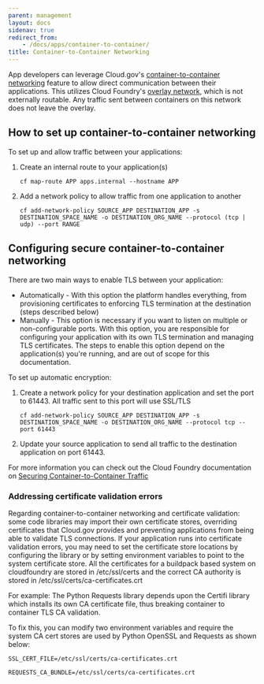 ```yaml
---
parent: management
layout: docs
sidenav: true
redirect_from: 
    - /docs/apps/container-to-container/
title: Container-to-Container Networking
---
```


App developers can leverage Cloud.gov's [container-to-container networking](https://docs.cloudfoundry.org/concepts/understand-cf-networking.html) feature to allow direct communication between their applications. This utilizes Cloud Foundry's [overlay network](https://docs.cloudfoundry.org/concepts/understand-cf-networking.html#overlay-network), which is not externally routable. Any traffic sent between containers on this network does not leave the overlay.

## How to set up container-to-container networking

To set up and allow traffic between your applications:

1. Create an internal route to your application(s)
   ```
   cf map-route APP apps.internal --hostname APP
   ```
2. Add a network policy to allow traffic from one application to another
   ```
   cf add-network-policy SOURCE_APP DESTINATION_APP -s DESTINATION_SPACE_NAME -o DESTINATION_ORG_NAME --protocol (tcp | udp) --port RANGE
   ```

## Configuring secure container-to-container networking

There are two main ways to enable TLS between your application: 
- Automatically - With this option the platform handles everything, from provisioning certificates to enforcing TLS termination at the destination (steps described below)
- Manually - This option is necessary if you want to listen on multiple or non-configurable ports. With this option, you are responsible for configuring your application with its own TLS termination and managing TLS certificates. The steps to enable this option depend on the application(s) you're running, and are out of scope for this documentation.

To set up automatic encryption:

1. Create a network policy for your destination application and set the port to 61443. All traffic sent to this port will use SSL/TLS
   ```
   cf add-network-policy SOURCE_APP DESTINATION_APP -s DESTINATION_SPACE_NAME -o DESTINATION_ORG_NAME --protocol tcp --port 61443
   ```
2. Update your source application to send all traffic to the destination application on port 61443.

For more information you can check out the Cloud Foundry documentation on [Securing Container-to-Container Traffic](https://docs.cloudfoundry.org/concepts/understand-cf-networking.html#securing-traffic)


### Addressing certificate validation errors

Regarding container-to-container networking and certificate validation: some code libraries may import their own certificate stores, overriding certificates that Cloud.gov provides and preventing applications from being able to validate TLS connections. If your application runs into certificate validation errors, you may need to set the certificate store locations by configuring the library or by setting environment variables to point to the system certificate store. All the certificates for a buildpack based system on cloudfoundry are stored in /etc/ssl/certs and the correct CA authority is stored in /etc/ssl/certs/ca-certificates.crt

For example:
The Python Requests library depends upon the Certifi library which installs its own CA certificate file, thus breaking container to container TLS CA validation.

To fix this, you can modify two environment variables and require the system CA cert stores are used by Python OpenSSL and Requests as shown below:

```
SSL_CERT_FILE=/etc/ssl/certs/ca-certificates.crt
```

```
REQUESTS_CA_BUNDLE=/etc/ssl/certs/ca-certificates.crt
```
